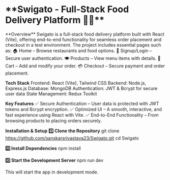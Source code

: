 <h1>**Swigato - Full-Stack Food Delivery Platform 🍔🚀**</h1>
**Overview**
Swigato is a full-stack food delivery platform built with React (Vite), offering end-to-end functionality for seamless order placement and checkout in a test environment. The project includes essential pages such as:
🏠 Home – Browse restaurants and food options.
🔐 Signup/Login – Secure user authentication.
🍽️ Products – View menu items with details.
🛒 Cart – Add and modify your order.
💳 Checkout – Secure payment and order placement.

**Tech Stack**
Frontend: React (Vite), Tailwind CSS
Backend: Node.js, Express.js
Database: MongoDB
Authentication: JWT & Bcrypt for secure user data
State Management: Redux Toolkit

**Key Features**
✅ Secure Authentication – User data is protected with JWT tokens and Bcrypt encryption.
✅ Optimized UI – A smooth, interactive, and fast experience using React with Vite.
✅ End-to-End Functionality – From browsing products to placing orders securely.

**Installation & Setup**
**1️⃣ Clone the Repository**
git clone https://github.com/sanskarsrivastava23/Swigato.git
cd Swigato

**2️⃣ Install Dependencies**
npm install

**3️⃣ Start the Development Server**
npm run dev

This will start the app in development mode.

